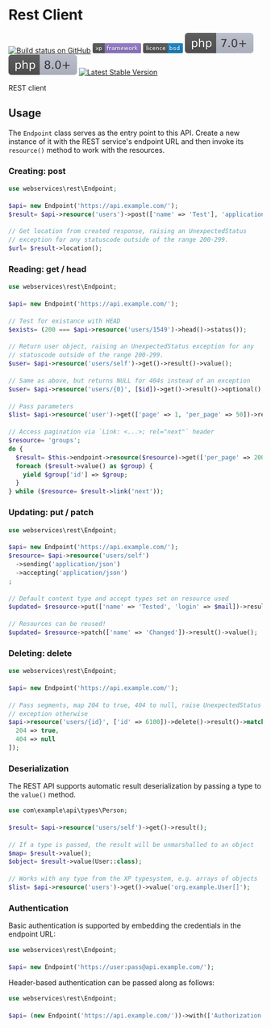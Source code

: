 Rest Client
========================================================================

[![Build status on GitHub](https://github.com/xp-forge/rest-client/workflows/Tests/badge.svg)](https://github.com/xp-forge/rest-client/actions)
[![XP Framework Module](https://raw.githubusercontent.com/xp-framework/web/master/static/xp-framework-badge.png)](https://github.com/xp-framework/core)
[![BSD Licence](https://raw.githubusercontent.com/xp-framework/web/master/static/licence-bsd.png)](https://github.com/xp-framework/core/blob/master/LICENCE.md)
[![Requires PHP 7.0+](https://raw.githubusercontent.com/xp-framework/web/master/static/php-7_0plus.svg)](http://php.net/)
[![Supports PHP 8.0+](https://raw.githubusercontent.com/xp-framework/web/master/static/php-8_0plus.svg)](http://php.net/)
[![Latest Stable Version](https://poser.pugx.org/xp-forge/rest-client/version.png)](https://packagist.org/packages/xp-forge/rest-client)

REST client

Usage
-----

The `Endpoint` class serves as the entry point to this API. Create a new instance of it with the REST service's endpoint URL and then invoke its `resource()` method to work with the resources.

### Creating: post

```php
use webservices\rest\Endpoint;

$api= new Endpoint('https://api.example.com/');
$result= $api->resource('users')->post(['name' => 'Test'], 'application/json')->result();

// Get location from created response, raising an UnexpectedStatus
// exception for any statuscode outside of the range 200-299.
$url= $result->location();
```

### Reading: get / head

```php
use webservices\rest\Endpoint;

$api= new Endpoint('https://api.example.com/');

// Test for existance with HEAD
$exists= (200 === $api->resource('users/1549')->head()->status());

// Return user object, raising an UnexpectedStatus exception for any
// statuscode outside of the range 200-299.
$user= $api->resource('users/self')->get()->result()->value();

// Same as above, but returns NULL for 404s instead of an exception
$user= $api->resource('users/{0}', [$id])->get()->result()->optional();

// Pass parameters
$list= $api->resource('user')->get(['page' => 1, 'per_page' => 50])->result()->value();

// Access pagination via `Link: <...>; rel="next"` header
$resource= 'groups';
do {
  $result= $this->endpoint->resource($resource)->get(['per_page' => 200])->result();
  foreach ($result->value() as $group) {
    yield $group['id'] => $group;
  }
} while ($resource= $result->link('next'));
```

### Updating: put / patch

```php
use webservices\rest\Endpoint;

$api= new Endpoint('https://api.example.com/');
$resource= $api->resource('users/self')
  ->sending('application/json')
  ->accepting('application/json')
;

// Default content type and accept types set on resource used
$updated= $resource->put(['name' => 'Tested', 'login' => $mail])->result()->value();

// Resources can be reused!
$updated= $resource->patch(['name' => 'Changed'])->result()->value();
```

### Deleting: delete

```php
use webservices\rest\Endpoint;

$api= new Endpoint('https://api.example.com/');

// Pass segments, map 204 to true, 404 to null, raise UnexpectedStatus
// exception otherwise
$api->resource('users/{id}', ['id' => 6100])->delete()->result()->match([
  204 => true,
  404 => null
]);
```

### Deserialization

The REST API supports automatic result deserialization by passing a type to the `value()` method.

```php
use com\example\api\types\Person;

$result= $api->resource('users/self')->get()->result();

// If a type is passed, the result will be unmarshalled to an object
$map= $result->value();
$object= $result->value(User::class);

// Works with any type from the XP typesystem, e.g. arrays of objects
$list= $api->resource('users')->get()->value('org.example.User[]');
```

### Authentication

Basic authentication is supported by embedding the credentials in the endpoint URL:

```php
use webservices\rest\Endpoint;

$api= new Endpoint('https://user:pass@api.example.com/');
```

Header-based authentication can be passed along as follows:

```php
use webservices\rest\Endpoint;

$api= (new Endpoint('https://api.example.com/'))->with(['Authorization' => 'Bearer '.$token]);
```